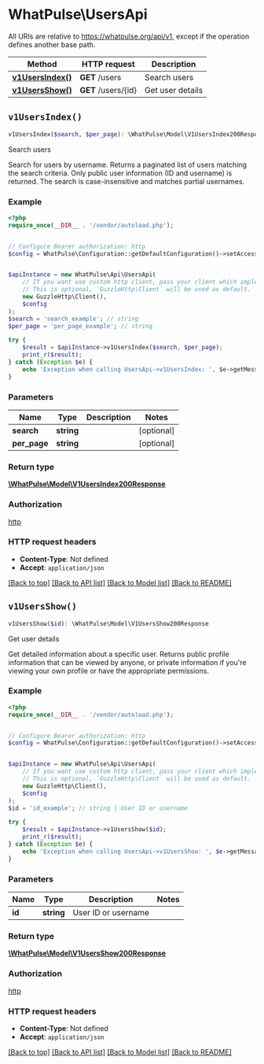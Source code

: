 # WhatPulse\UsersApi

All URIs are relative to https://whatpulse.org/api/v1, except if the operation defines another base path.

| Method | HTTP request | Description |
| ------------- | ------------- | ------------- |
| [**v1UsersIndex()**](UsersApi.md#v1UsersIndex) | **GET** /users | Search users |
| [**v1UsersShow()**](UsersApi.md#v1UsersShow) | **GET** /users/{id} | Get user details |


## `v1UsersIndex()`

```php
v1UsersIndex($search, $per_page): \WhatPulse\Model\V1UsersIndex200Response
```

Search users

Search for users by username. Returns a paginated list of users matching the search criteria. Only public user information (ID and username) is returned. The search is case-insensitive and matches partial usernames.

### Example

```php
<?php
require_once(__DIR__ . '/vendor/autoload.php');


// Configure Bearer authorization: http
$config = WhatPulse\Configuration::getDefaultConfiguration()->setAccessToken('YOUR_ACCESS_TOKEN');


$apiInstance = new WhatPulse\Api\UsersApi(
    // If you want use custom http client, pass your client which implements `GuzzleHttp\ClientInterface`.
    // This is optional, `GuzzleHttp\Client` will be used as default.
    new GuzzleHttp\Client(),
    $config
);
$search = 'search_example'; // string
$per_page = 'per_page_example'; // string

try {
    $result = $apiInstance->v1UsersIndex($search, $per_page);
    print_r($result);
} catch (Exception $e) {
    echo 'Exception when calling UsersApi->v1UsersIndex: ', $e->getMessage(), PHP_EOL;
}
```

### Parameters

| Name | Type | Description  | Notes |
| ------------- | ------------- | ------------- | ------------- |
| **search** | **string**|  | [optional] |
| **per_page** | **string**|  | [optional] |

### Return type

[**\WhatPulse\Model\V1UsersIndex200Response**](../Model/V1UsersIndex200Response.md)

### Authorization

[http](../../README.md#http)

### HTTP request headers

- **Content-Type**: Not defined
- **Accept**: `application/json`

[[Back to top]](#) [[Back to API list]](../../README.md#endpoints)
[[Back to Model list]](../../README.md#models)
[[Back to README]](../../README.md)

## `v1UsersShow()`

```php
v1UsersShow($id): \WhatPulse\Model\V1UsersShow200Response
```

Get user details

Get detailed information about a specific user. Returns public profile information that can be viewed by anyone, or private information if you're viewing your own profile or have the appropriate permissions.

### Example

```php
<?php
require_once(__DIR__ . '/vendor/autoload.php');


// Configure Bearer authorization: http
$config = WhatPulse\Configuration::getDefaultConfiguration()->setAccessToken('YOUR_ACCESS_TOKEN');


$apiInstance = new WhatPulse\Api\UsersApi(
    // If you want use custom http client, pass your client which implements `GuzzleHttp\ClientInterface`.
    // This is optional, `GuzzleHttp\Client` will be used as default.
    new GuzzleHttp\Client(),
    $config
);
$id = 'id_example'; // string | User ID or username

try {
    $result = $apiInstance->v1UsersShow($id);
    print_r($result);
} catch (Exception $e) {
    echo 'Exception when calling UsersApi->v1UsersShow: ', $e->getMessage(), PHP_EOL;
}
```

### Parameters

| Name | Type | Description  | Notes |
| ------------- | ------------- | ------------- | ------------- |
| **id** | **string**| User ID or username | |

### Return type

[**\WhatPulse\Model\V1UsersShow200Response**](../Model/V1UsersShow200Response.md)

### Authorization

[http](../../README.md#http)

### HTTP request headers

- **Content-Type**: Not defined
- **Accept**: `application/json`

[[Back to top]](#) [[Back to API list]](../../README.md#endpoints)
[[Back to Model list]](../../README.md#models)
[[Back to README]](../../README.md)
